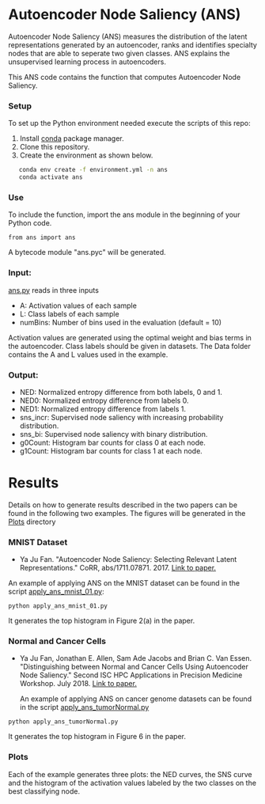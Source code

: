 # Autoencoder Node Saliency (ANS)
Autoencoder Node Saliency (ANS) measures the distribution of the latent representations generated by an autoencoder, ranks and identifies specialty nodes that are able to seperate two given classes. ANS explains the unsupervised learning process in autoencoders.

This ANS code contains the function that computes Autoencoder Node Saliency.


### Setup
To set up the Python environment needed execute the scripts of this repo:
1. Install [conda](https://docs.conda.io/en/latest/) package manager. 
2. Clone this repository. 
3. Create the environment as shown below.

```bash
   conda env create -f environment.yml -n ans 
   conda activate ans 
```

### Use
To include the function, import the ans module in the beginning of your Python code.
```
from ans import ans
```
A bytecode module "ans.pyc" will be generated.

### Input:
[ans.py](./ans.py) reads in three inputs
  - A: Activation values of each sample  
  - L: Class labels of each sample
  - numBins: Number of bins used in the evaluation (default = 10)

Activation values are generated using the optimal weight and bias terms in the autoencoder. Class labels should be given in datasets. The Data folder contains the A and L values used in the example. 
  
  
### Output:
  - NED: Normalized entropy difference from both labels, 0 and 1.  
  - NED0: Normalized entropy difference from labels 0. 
  - NED1: Normalized entropy difference from labels 1.
  - sns_incr: Supervised node saliency with increasing probability distribution. 
  - sns_bi: Supervised node saliency with binary distribution.  
  - g0Count: Histogram bar counts for class 0 at each node. 
  - g1Count: Histogram bar counts for class 1 at each node.  

# Results
Details on how to generate results described in the two papers can be found in the following two examples. The figures will be generated in the [Plots](./Plots) directory

### MNIST Dataset
- Ya Ju Fan. "Autoencoder Node Saliency: Selecting Relevant Latent Representations." CoRR, abs/1711.07871. 2017. [Link to paper.](https://doi.org/10.1016/j.patcog.2018.12.015)

An example of applying ANS on the MNIST dataset can be found in the script [apply_ans_mnist_01.py](./apply_ans_minist_01.py):

```
python apply_ans_mnist_01.py
```
It generates the top histogram in Figure 2(a) in the paper. 

### Normal and Cancer Cells
- Ya Ju Fan, Jonathan E. Allen, Sam Ade Jacobs and Brian C. Van Essen. "Distinguishing between Normal and Cancer Cells Using Autoencoder Node Saliency." Second ISC HPC Applications in Precision Medicine Workshop. July 2018. [Link to paper.](https://arxiv.org/abs/1901.11152)

  An example of applying ANS on cancer genome datasets can be found in the script [apply_ans_tumorNormal.py](./apply_ans_tumorNormal.py)

```
python apply_ans_tumorNormal.py
```
It generates the top histogram in Figure 6 in the paper.

### Plots
Each of the example generates three plots: the NED curves, the SNS curve and the histogram of the activation values labeled by the two classes on the best classifying node.
